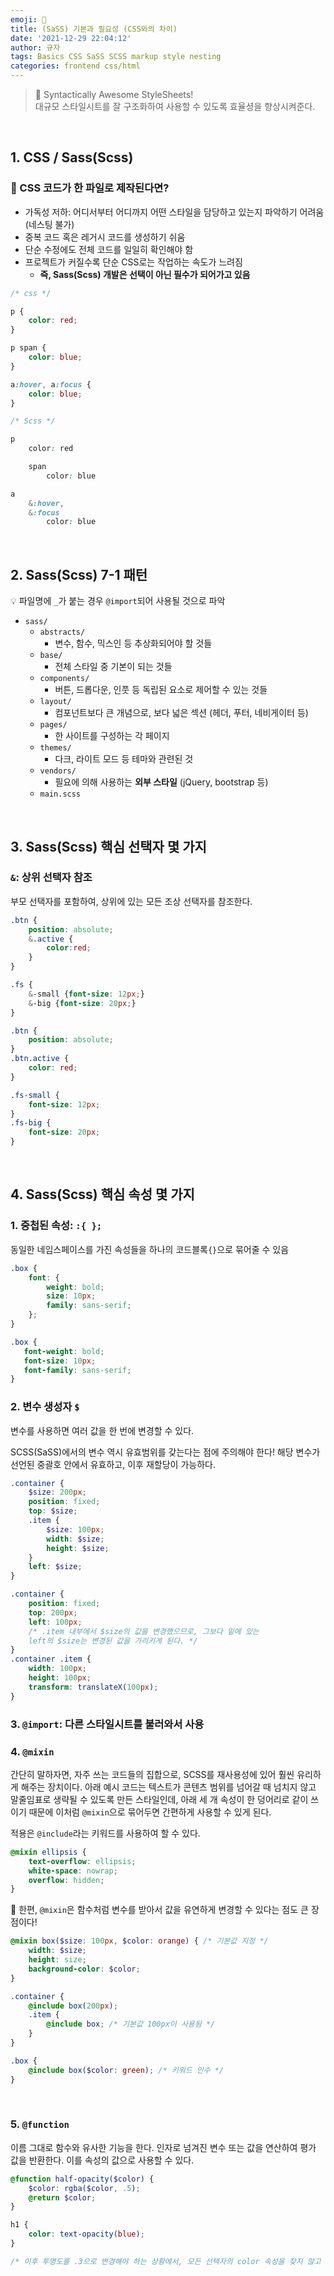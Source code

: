 ```yaml
---
emoji: 🌱
title: (SaSS) 기본과 필요성 (CSS와의 차이)
date: '2021-12-29 22:04:12'
author: 규자
tags: Basics CSS SaSS SCSS markup style nesting
categories: frontend css/html
---
```

> 📌 Syntactically Awesome StyleSheets!<br/> 대규모 스타일시트를 잘 구조화하여 사용할 수 있도록 효율셩을 향상시켜준다. 

<br/>

## 1. CSS / Sass(Scss)
### 🤔 CSS 코드가 한 파일로 제작된다면?
- 가독성 저하: 어디서부터 어디까지 어떤 스타일을 담당하고 있는지 파악하기 어려움 (네스팅 불가)
- 중복 코드 혹은 레거시 코드를 생성하기 쉬움
- 단순 수정에도 전체 코드를 일일히 확인해야 함
- 프로젝트가 커질수록 단순 CSS로는 작업하는 속도가 느려짐
    - **즉, Sass(Scss) 개발은 선택이 아닌 필수가 되어가고 있음**
```css
/* css */

p {
    color: red;
}

p span {
    color: blue;
}

a:hover, a:focus {
    color: blue;
}
```
```scss
/* Scss */

p
    color: red

    span
        color: blue

a   
    &:hover,
    &:focus
        color: blue

```

<br/>

## 2. Sass(Scss) 7-1 패턴
💡 파일명에 `_`가 붙는 경우 `@import`되어 사용될 것으로 파악
- `sass/`
    - `abstracts/`
        - 변수, 함수, 믹스인 등 추상화되어야 할 것들
    - `base/`
        - 전체 스타일 중 기본이 되는 것들
    - `components/`
        - 버튼, 드롭다운, 인풋 등 독립된 요소로 제어할 수 있는 것들
    - `layout/`
        - 컴포넌트보다 큰 개념으로, 보다 넓은 섹션 (헤더, 푸터, 네비게이터 등)
    - `pages/`
        - 한 사이트를 구성하는 각 페이지
    - `themes/`
        - 다크, 라이트 모드 등 테마와 관련된 것
    - `vendors/`
        - 필요에 의해 사용하는 **외부 스타일** (jQuery, bootstrap 등)
    - `main.scss`

<br/>

## 3. Sass(Scss) 핵심 선택자 몇 가지
### `&`: 상위 선택자 참조

부모 선택자를 포함하여, 상위에 있는 모든 조상 선택자를 참조한다.
```scss
.btn {
    position: absolute;
    &.active {
        color:red;
    }
}

.fs {
    &-small {font-size: 12px;}
    &-big {font-size: 20px;}
}
```
```css
.btn {
    position: absolute;
}
.btn.active {
    color: red;
}

.fs-small {
    font-size: 12px;
}
.fs-big {
    font-size: 20px;
}
```

<br/>

## 4. Sass(Scss) 핵심 속성 몇 가지
### 1. 중첩된 속성: `:{ };`

동일한 네임스페이스를 가진 속성들을 하나의 코드블록`{}`으로 묶어줄 수 있음
```scss
.box {
    font: {
        weight: bold;
        size: 10px;
        family: sans-serif;
    };
}
```
```css
.box {
   font-weight: bold;
   font-size: 10px;
   font-family: sans-serif;
}
```

### 2. 변수 생성자 `$`

변수를 사용하면 여러 값을 한 번에 변경할 수 있다.

SCSS(SaSS)에서의 변수 역시 유효범위를 갖는다는 점에 주의해야 한다! 해당 변수가 선언된 중괄호 안에서 유효하고, 이후 재할당이 가능하다. 

```scss
.container {
    $size: 200px;
    position: fixed;
    top: $size;
    .item {
        $size: 100px;
        width: $size;
        height: $size;
    }
    left: $size;
}
```
```css
.container {
    position: fixed;
    top: 200px;
    left: 100px; 
    /* .item 내부에서 $size의 값을 변경했으므로, 그보다 밑에 있는
    left의 $size는 변경된 값을 가리키게 된다. */
}
.container .item {
    width: 100px;
    height: 100px;
    transform: translateX(100px);
}
```

### 3. `@import`: 다른 스타일시트를 불러와서 사용
### 4. `@mixin`
간단히 말하자면, 자주 쓰는 코드들의 집합으로, SCSS를 재사용성에 있어 훨씬 유리하게 해주는 장치이다. 아래 예시 코드는 텍스트가 콘텐츠 범위를 넘어갈 때 넘치지 않고 말줄임표로 생략될 수 있도록 만든 스타일인데, 아래 세 개 속성이 한 덩어리로 같이 쓰이기 때문에 이처럼  `@mixin`으로 묶어두면 간편하게 사용할 수 있게 된다.


적용은 `@include`라는 키워드를 사용하여 할 수 있다.

```scss
@mixin ellipsis {
    text-overflow: ellipsis;
    white-space: nowrap;
    overflow: hidden;
}
```

📌 한편, `@mixin`은 함수처럼 변수를 받아서 값을 유연하게 변경할 수 있다는 점도 큰 장점이다!
```scss
@mixin box($size: 100px, $color: orange) { /* 기본값 지정 */
    width: $size;
    height: size;
    background-color: $color;
}

.container {
    @include box(200px);
    .item {
        @include box; /* 기본값 100px이 사용됨 */
    }
}

.box {
    @include box($color: green); /* 키워드 인수 */
}
```

<br/>

### 5. `@function`
이름 그대로 함수와 유사한 기능을 한다. 인자로 넘겨진 변수 또는 값을 연산하여 평가 값을 반환한다. 이를 속성의 값으로 사용할 수 있다.
```scss
@function half-opacity($color) {
    $color: rgba($color, .5);
    @return $color;
}

h1 {
    color: text-opacity(blue);
}

/* 이후 투명도를 .3으로 변경해야 하는 상황에서, 모든 선택자의 color 속성을 찾지 않고 함수의 .5부분만 변경하면 된다. */
```

